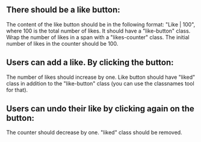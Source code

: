 ## There should be a like button:

The content of the like button should be in the following format: "Like | 100", where 100 is the total number of likes.
It should have a "like-button" class.
Wrap the number of likes in a span with a "likes-counter" class.
The initial number of likes in the counter should be 100.
##  Users can add a like. By clicking the button:

The number of likes should increase by one.
Like button should have "liked" class in addition to the "like-button" class (you can use the classnames tool for that).

## Users can undo their like by clicking again on the button:

The counter should decrease by one.
"liked" class should be removed.